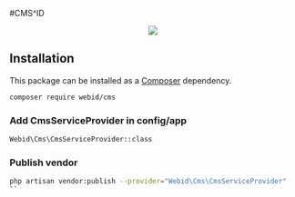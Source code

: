 #CMS^ID
<p align="center">
<a href="blob/master/LICENSE"><img src="https://img.shields.io/badge/license-MIT-blue.svg?style=flat-square"></a>
</p>


## Installation

This package can be installed as a [Composer](https://getcomposer.org/) dependency.

```bash
composer require webid/cms
```

### Add CmsServiceProvider in config/app

```bash
Webid\Cms\CmsServiceProvider::class
```

### Publish vendor

```bash
php artisan vendor:publish --provider="Webid\Cms\CmsServiceProvider"
``
